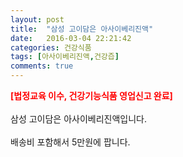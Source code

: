 ```yaml
---
layout: post
title:  "삼성 고이담은 아사이베리진액"
date:   2016-03-04 22:21:42
categories: 건강식품
tags: [아사이베리진액,건강즙]
comments: true
---
```


<strong><span style="color: rgb(255, 0, 0);">[법정교육 이수, 건강기능식품 영업신고 완료]</span></strong>
<br><br>
삼성 고이담은 아사이베리진액입니다.
<br><br>
배송비 포함해서 5만원에 팝니다.
<br>
<br>
<img class="image" src="https://2.bp.blogspot.com/-hdZM8PzpU4M/W_qiEQ_TD0I/AAAAAAAAA3c/LjuzTTKkA5Uc77WpsudsuPagwcnCKCgcQCLcBGAs/s320/527457345734.jpg" alt=""/>
<br>
<br>
<img class="image" src="http://www.nbbang.co.kr/data/webedit/20180409114728_rjhktgoj.jpg" alt=""/>  